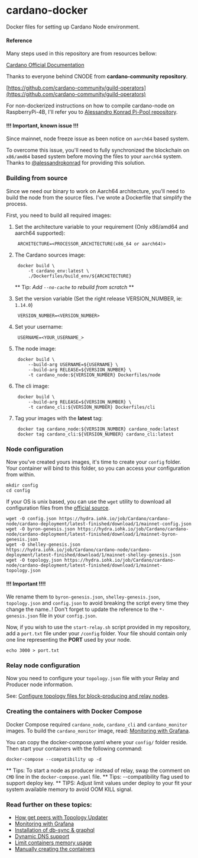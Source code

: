 # cardano-docker
Docker files for setting up Cardano Node environment.

#### Reference

Many steps used in this repository are from resources bellow:

[Cardano Official Documentation](https://docs.cardano.org/projects/cardano-node/en/latest/index.html)

Thanks to everyone behind CNODE from **cardano-community repository**.

[https://github.com/cardano-community/guild-operators](https://github.com/cardano-community/guild-operators)

For non-dockerized instructions on how to compile cardano-node on RaspberryPi-4B, I'll refer you to
[Alessandro Konrad Pi-Pool repository](https://github.com/alessandrokonrad/Pi-Pool).

#### !!! Important, known issue !!!

Since mainnet, node freeze issue as been notice on `aarch64` based system.

To overcome this issue, you'll need to fully synchronized the blockchain on `x86/amd64` based system before moving the
files to your `aarch64` system. Thanks to [@alessandrokonrad](https://github.com/alessandrokonrad) for providing
this solution.

### Building from source 

Since we need our binary to work on Aarch64 architecture, you'll need to build the node from the source files.
I've wrote a Dockerfile that simplify the process.

First, you need to build all required images:
  
1. Set the architecture variable to your requirement (Only x86/amd64 and aarch64 supported):
  
        ARCHITECTURE=<PROCESSOR_ARCHITECTURE(x86_64 or aarch64)>
        
2. The Cardano sources image:
        
        docker build \
            -t cardano_env:latest \
            ./Dockerfiles/build_env/${ARCHITECTURE}

    ** Tip: _Add `--no-cache` to rebuild from scratch_ **
        
3. Set the version variable (Set the right release VERSION_NUMBER, ie: `1.14.0`)

        VERSION_NUMBER=<VERSION_NUMBER>

4. Set your username:
        
        USERNAME=<YOUR_USERNAME_>

5. The node image:

        docker build \
            --build-arg USERNAME=${USERNAME} \
            --build-arg RELEASE=${VERSION_NUMBER} \
            -t cardano_node:${VERSION_NUMBER} Dockerfiles/node
        
6. The cli image:

        docker build \
            --build-arg RELEASE=${VERSION_NUMBER} \
            -t cardano_cli:${VERSION_NUMBER} Dockerfiles/cli
        
7. Tag your images with the **latest** tag:

        docker tag cardano_node:${VERSION_NUMBER} cardano_node:latest
        docker tag cardano_cli:${VERSION_NUMBER} cardano_cli:latest
                                     
### Node configuration

Now you've created yours images, it's time to create your `config` folder. Your container will bind to this folder,
so you can access your configuration from within.

    mkdir config
    cd config
        
If your OS is unix based, you can use the `wget` utility to download all configuration files from the
[official source](https://hydra.iohk.io/job/Cardano/cardano-node/cardano-deployment/latest-finished/download/1/index.html).

    wget -O config.json https://hydra.iohk.io/job/Cardano/cardano-node/cardano-deployment/latest-finished/download/1/mainnet-config.json
    wget -O byron-genesis.json https://hydra.iohk.io/job/Cardano/cardano-node/cardano-deployment/latest-finished/download/1/mainnet-byron-genesis.json
    wget -O shelley-genesis.json https://hydra.iohk.io/job/Cardano/cardano-node/cardano-deployment/latest-finished/download/1/mainnet-shelley-genesis.json
    wget -O topology.json https://hydra.iohk.io/job/Cardano/cardano-node/cardano-deployment/latest-finished/download/1/mainnet-topology.json

#### !!! Important !!!!
We rename them to `byron-genesis.json`, `shelley-genesis.json`, `topology.json` and `config.json` to avoid breaking the script every time they
change the name..! Don't forget to update the reference to the `*-genesis.json` file in your `config.json`.
        
Now, if you wish to use the `start-relay.sh` script provided in my repository, add a `port.txt` file under your `/config` 
folder. Your file should contain only one line representing the **PORT** used by your node. 
    
    echo 3000 > port.txt
    
### Relay node configuration

Now you need to configure your `topology.json` file with your Relay and Producer node information.

See: [Configure topology files for block-producing and relay nodes](https://docs.cardano.org/projects/cardano-node/en/latest/stake-pool-operations/core_relay.html).

### Creating the containers with Docker Compose

Docker Compose required `cardano_node`, `cardano_cli` and `cardano_monitor` images.
To build the `cardano_monitor` image, read: [Monitoring with Grafana](Docs/monitoring.md).

You can copy the docker-compose.yaml where your `config/` folder reside. Then start your containers with the 
following command:

    docker-compose --compatibility up -d

** Tips: To start a node as producer instead of relay, swap the comment on `CMD` line in the `docker-compose.yaml` file.
** Tips: --compatibility flag used to support deploy key.
** TIPS: Adjust limit values under deploy to your fit your system available memory to avoid OOM KILL signal.

### Read further on these topics:

- [How get peers with Topology Updater](Docs/topology.md)
- [Monitoring with Grafana](Docs/monitoring.md)
- [Installation of db-sync & graphql](Docs/db-sync.md)
- [Dynamic DNS support](Docs/dynamic_dns.md)
- [Limit containers memory usage](Docs/memory_limit.md)
- [Manually creating the containers](Docs/standalone-containers.md)
